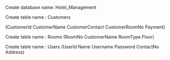 Create database name: Hotel_Management 

Create table name : Customers  

(CustomerId
CustomerName
CustomerContact
CustomerRoomNo
Payment)

Create table name : Rooms 
(RoomNo
CustomerName
RoomType
Floor)

Create table name : Users 
(UserId
Name
Username
Password 
ContactNo
Address)
